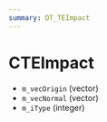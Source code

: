 ```yaml
---
summary: DT_TEImpact
---
```


# CTEImpact


* `m_vecOrigin` (vector)
* `m_vecNormal` (vector)
* `m_iType` (integer)
